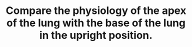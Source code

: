 ---
title: "Compare the physiology of the apex of the lung with the base of the lung in the upright position."
entityType: SAQ
exam: PEX
college: CICM
year: 2016
sitting: A
question: 03
passRate: 33
EC_errorsCommon:
- "The majority of candidates gave extensive detail on West’s zones of the lungs and did not describe other parameters that vary from base to apex."
- "Some candidates mixed up the changes at the apex versus the base."
EC_expectedDomains:
- "Ventilation, resistance, compliance, alveolar and lung size all vary."
---